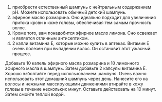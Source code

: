 1. приобрести естественный шампунь с нейтральным содержанием рН. Можете использовать обычный детский шампунь.
2. эфирное масло розмарина. Оно идеально подходит для увеличения притока крови к коже головы, обеспечивая тем самым прочность волос.
3. Кроме того, вам понадобится эфирное масло лимона. Оно освежает и является отличным антисептиком.
4. 2 капли витамина Е, которые можно купить в аптеках. Витамин Е очень полезен при выпадении волос. Он остановит этот ужасный процесс.

Добавьте 10 капель эфирного масла розмарина и 10 лимонного эфирного масла в шампунь. Затем добавьте 2 капсулы витамина Е. Хорошо взболтайте перед использованием шампуня.
Очень важно использовать этот домашний шампунь через день. Нанесите его на волосы и нежными массирующими движениями втирайте в кожу головы в течение нескольких минут. Оставьте действовать на 10 минут. Затем смойте теплой водой.